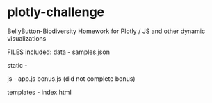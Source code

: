 # plotly-challenge
BellyButton-Biodiversity
Homework for Plotly / JS and other dynamic visualizations



FILES included:
data - samples.json

static -

js - app.js bonus.js (did not complete bonus)

templates - index.html